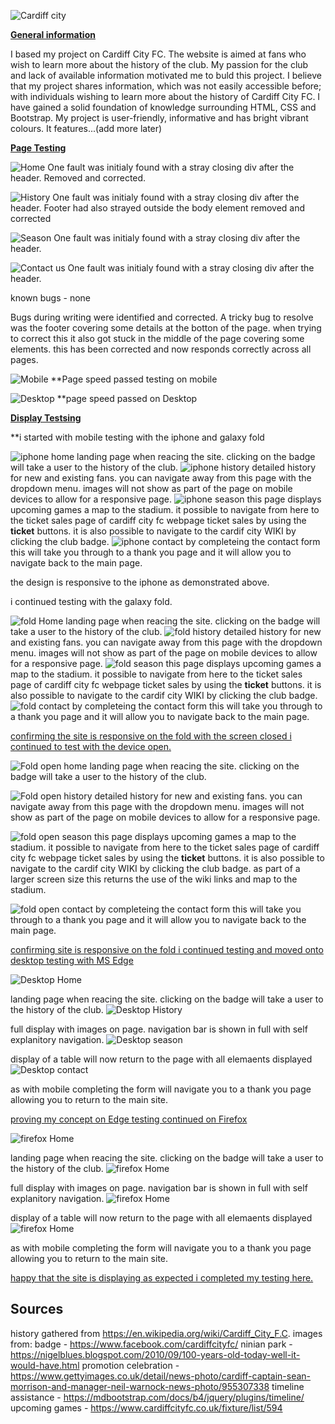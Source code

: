 ![Cardiff city](assets/images/Cardiff_City_Fanpage.png)

<strong><u>General information</u></strong>

I based my project on Cardiff City FC. The website is aimed at fans who wish to learn more about the history of the club. My passion for the club and lack
of available information motivated me to buld this project. I believe that my project shares information, which was not easily accessible before; with 
individuals wishing to learn more about the history of Cardiff City FC. I have gained a solid foundation of knowledge surrounding HTML, CSS and Bootstrap. 
My project is user-friendly, informative and has bright vibrant colours. It features...(add more later) 


<strong><u>Page Testing</u></strong>

![Home](assets/Screenshots/Html_Checker_Home.png)
One fault was initialy found with a stray closing div after the header. Removed and corrected.

![History](assets/Screenshots/Html_Checker_history.png)
One fault was initialy found with a stray closing div after the header. Footer had also strayed outside the body element removed and corrected

![Season](assets/Screenshots/Html_Checker_season.png)
One fault was initialy found with a stray closing div after the header.

![Contact us](assets/Screenshots/Html_Checker_contact.png)
One fault was initialy found with a stray closing div after the header.

known bugs - none

Bugs during writing were identified and corrected. A tricky bug to resolve was the footer covering some details at the botton of the page. when trying to correct this it also got stuck in the middle of the page covering some elements. this has been corrected and now responds correctly across all pages.

![Mobile](assets/Screenshots/PageSpeed_mobile.png)
**Page speed passed testing on mobile

![Desktop](assets/Screenshots/PageSpeed_desktop.png)
**page speed passed on Desktop

<strong><u>Display Testsing</u></strong>

**i started with mobile testing with the iphone and galaxy fold

![iphone home](assets/Screenshots/iphone_home.png)
landing page when reacing the site. clicking on the badge will take a user to the history of the club.
![iphone history](assets/Screenshots/iphone_history.png)
detailed history for new and existing fans. you can navigate away from this page with the dropdown menu. images will not show as part of the page on mobile devices to allow for a responsive page.
![iphone season](assets/Screenshots/iphone_season.png)
this page displays upcoming games a map to the stadium. it possible to navigate from here to the ticket sales page of cardiff city fc webpage ticket sales by using the <strong>ticket</strong> buttons. it is also possible to navigate to the cardif city WIKI by clicking the club badge.
![iphone contact](assets/Screenshots/iphone_contact.png)
by completeing the contact form this will take you through to a thank you page and it will allow you to navigate back to the main page.

the design is responsive to the iphone as demonstrated above.

i continued testing with the galaxy fold.

![fold Home](assets/Screenshots/fold_home.png)
landing page when reacing the site. clicking on the badge will take a user to the history of the club.
![fold history](assets/Screenshots/fold_history.png)
detailed history for new and existing fans. you can navigate away from this page with the dropdown menu. images will not show as part of the page on mobile devices to allow for a responsive page.
![fold season](assets/Screenshots/fold_season.png)
this page displays upcoming games a map to the stadium. it possible to navigate from here to the ticket sales page of cardiff city fc webpage ticket sales by using the <strong>ticket</strong> buttons. it is also possible to navigate to the cardif city WIKI by clicking the club badge.
![fold contact](assets/Screenshots/fold_contact.png)
by completeing the contact form this will take you through to a thank you page and it will allow you to navigate back to the main page.


<u>confirming the site is responsive on the fold with the screen closed i continued
to test with the device open.</u>

![Fold open home](assets/Screenshots/fold_open_home.png)
landing page when reacing the site. clicking on the badge will take a user to the history of the club.

![Fold open history](assets/Screenshots/fold_open_history.png)
detailed history for new and existing fans. you can navigate away from this page with the dropdown menu. images will not show as part of the page on mobile devices to allow for a responsive page.

![fold open season](assets/Screenshots/fold_open_season.png)
this page displays upcoming games a map to the stadium. it possible to navigate from here to the ticket sales page of cardiff city fc webpage ticket sales by using the <strong>ticket</strong> buttons. it is also possible to navigate to the cardif city WIKI by clicking the club badge. as part of a larger screen size this returns the use of the wiki links and map to the stadium.

![fold open contact](assets/Screenshots/fold_open_contact.png)
by completeing the contact form this will take you through to a thank you page and it will allow you to navigate back to the main page.


<u>confirming site is responsive on the fold i continued testing and moved onto desktop testing with MS Edge</u>

![Desktop Home](assets/Screenshots/desktop_dis_home.png)

landing page when reacing the site. clicking on the badge will take a user to the history of the club.
![Desktop History](assets/Screenshots/Desktop_dis_history.png)

full display with images on page. navigation bar is shown in full with self explanitory navigation.
![Desktop season](assets/Screenshots/desktop_dis_season.png)

display of a table will now return to the page with all elemaents displayed
![Desktop contact](assets/Screenshots/desktop_dis_contact.png)

as with mobile completing the form will navigate you to a thank you page allowing you to return to the main site.

<u>proving my concept on Edge testing continued on Firefox</u>

![firefox Home](assets/Screenshots/firefox_home.png)

landing page when reacing the site. clicking on the badge will take a user to the history of the club.
![firefox Home](assets/Screenshots/firefox_history.png)

full display with images on page. navigation bar is shown in full with self explanitory navigation.
![firefox Home](assets/Screenshots/firefox_season.png)

display of a table will now return to the page with all elemaents displayed
![firefox Home](assets/Screenshots/firefox_contact.png)

as with mobile completing the form will navigate you to a thank you page allowing you to return to the main site.


<u>happy that the site is displaying as expected i completed my testing here.</u>

<h2>Sources</h2>

history gathered from https://en.wikipedia.org/wiki/Cardiff_City_F.C.
images from:
badge - https://www.facebook.com/cardiffcityfc/
ninian park - https://nigelblues.blogspot.com/2010/09/100-years-old-today-well-it-would-have.html
promotion celebration - https://www.gettyimages.co.uk/detail/news-photo/cardiff-captain-sean-morrison-and-manager-neil-warnock-news-photo/955307338
timeline assistance - https://mdbootstrap.com/docs/b4/jquery/plugins/timeline/
upcoming games - https://www.cardiffcityfc.co.uk/fixture/list/594

